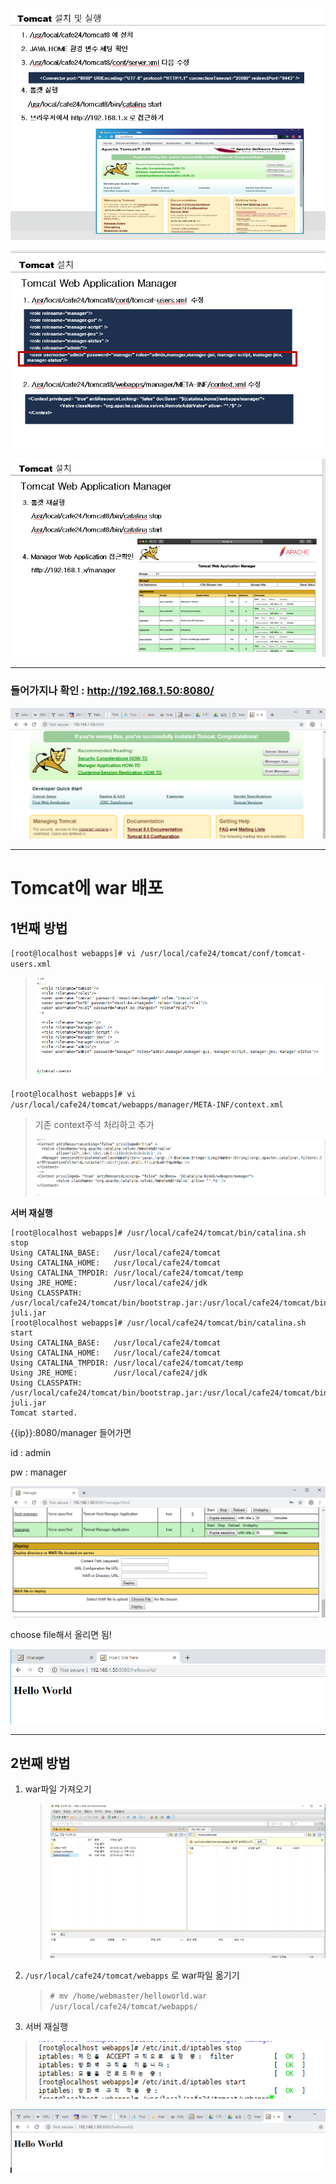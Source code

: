 ![1556092210623](assets/1556092210623.png)

![1556092216112](assets/1556092216112.png)

![1556092223956](assets/1556092223956.png)



---



### 들어가지나 확인 :  <http://192.168.1.50:8080/>

![1556090843652](assets/1556090843652.png)





----



# Tomcat에 war 배포

## 1번째 방법

`[root@localhost webapps]# vi /usr/local/cafe24/tomcat/conf/tomcat-users.xml  `

> ![1556092038342](assets/1556092038342.png)

`[root@localhost webapps]# vi /usr/local/cafe24/tomcat/webapps/manager/META-INF/context.xml `

> 기존 context주석 처리하고 추가
>
> ![1556092065146](assets/1556092065146.png)

**서버 재실행**

```shell
[root@localhost webapps]# /usr/local/cafe24/tomcat/bin/catalina.sh stop
Using CATALINA_BASE:   /usr/local/cafe24/tomcat
Using CATALINA_HOME:   /usr/local/cafe24/tomcat
Using CATALINA_TMPDIR: /usr/local/cafe24/tomcat/temp
Using JRE_HOME:        /usr/local/cafe24/jdk
Using CLASSPATH:       /usr/local/cafe24/tomcat/bin/bootstrap.jar:/usr/local/cafe24/tomcat/bin/tomcat-juli.jar
[root@localhost webapps]# /usr/local/cafe24/tomcat/bin/catalina.sh start
Using CATALINA_BASE:   /usr/local/cafe24/tomcat
Using CATALINA_HOME:   /usr/local/cafe24/tomcat
Using CATALINA_TMPDIR: /usr/local/cafe24/tomcat/temp
Using JRE_HOME:        /usr/local/cafe24/jdk
Using CLASSPATH:       /usr/local/cafe24/tomcat/bin/bootstrap.jar:/usr/local/cafe24/tomcat/bin/tomcat-juli.jar
Tomcat started.
```

{{ip}}:8080/manager 들어가면

id : admin

pw : manager

![1556091984526](assets/1556091984526.png)

choose file해서 올리면 됨!

![1556092137462](assets/1556092137462.png)





---



## 2번째 방법

1. war파일 가져오기

   > ![1556091333945](assets/1556091333945.png)

2. `/usr/local/cafe24/tomcat/webapps` 로 war파일 옮기기

   > `# mv /home/webmaster/helloworld.war /usr/local/cafe24/tomcat/webapps/`

3.  서버 재실행

   > ![1556091403707](assets/1556091403707.png)



![1556091416896](assets/1556091416896.png)









